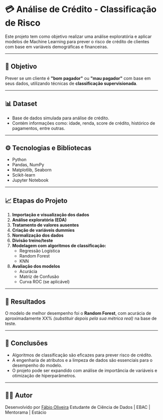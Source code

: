 # 💳 Análise de Crédito - Classificação de Risco

Este projeto tem como objetivo realizar uma análise exploratória e aplicar modelos de Machine Learning para prever o risco de crédito de clientes com base em variáveis demográficas e financeiras.

---

## 🎯 Objetivo

Prever se um cliente é **"bom pagador"** ou **"mau pagador"** com base em seus dados, utilizando técnicas de **classificação supervisionada**.

---

## 📊 Dataset

- Base de dados simulada para análise de crédito.
- Contém informações como: idade, renda, score de crédito, histórico de pagamentos, entre outras.

---

## ⚙️ Tecnologias e Bibliotecas

- Python
- Pandas, NumPy
- Matplotlib, Seaborn
- Scikit-learn
- Jupyter Notebook

---

## 📈 Etapas do Projeto

1. **Importação e visualização dos dados**
2. **Análise exploratória (EDA)**
3. **Tratamento de valores ausentes**
4. **Criação de variáveis dummies**
5. **Normalização dos dados**
6. **Divisão treino/teste**
7. **Modelagem com algoritmos de classificação:**
   - Regressão Logística
   - Random Forest
   - KNN
8. **Avaliação dos modelos**
   - Acurácia
   - Matriz de Confusão
   - Curva ROC (se aplicável)

---

## 📌 Resultados

O modelo de melhor desempenho foi o **Random Forest**, com acurácia de aproximadamente XX% _(substituir depois pela sua métrica real)_ na base de teste.

---

## 🧠 Conclusões

- Algoritmos de classificação são eficazes para prever risco de crédito.
- A engenharia de atributos e a limpeza de dados são essenciais para o desempenho do modelo.
- O projeto pode ser expandido com análise de importância de variáveis e otimização de hiperparâmetros.

---

## 🧑‍💻 Autor

Desenvolvido por [Fábio Oliveira]([https://www.linkedin.com/in/fabiooliveira95](https://www.linkedin.com/in/fabio-oliveira-araujo-cientista/)/)  
Estudante de Ciência de Dados | EBAC | Mentorama | Estácio


